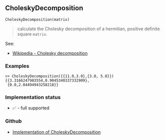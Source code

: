 ## CholeskyDecomposition

```
CholeskyDecomposition(matrix)
```

> calculate the Cholesky decomposition of a hermitian, positive definite square `matrix`.
 
See:    
* [Wikipedia - Cholesky decomposition](https://en.wikipedia.org/wiki/Cholesky_decomposition) 

### Examples

```
>> CholeskyDecomposition({{11.0,3.0},{3.0, 5.0}})
{{3.3166247903554,0.9045340337332909}, 
 {0.0,2.04494943258218}}
```






### Implementation status

* &#x2705; - full supported

### Github

* [Implementation of CholeskyDecomposition](https://github.com/axkr/symja_android_library/blob/master/symja_android_library/matheclipse-core/src/main/java/org/matheclipse/core/builtin/LinearAlgebra.java#L1045) 
